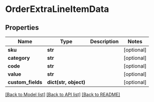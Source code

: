 # OrderExtraLineItemData

## Properties
Name | Type | Description | Notes
------------ | ------------- | ------------- | -------------
**sku** | **str** |  | [optional] 
**category** | **str** |  | [optional] 
**code** | **str** |  | [optional] 
**value** | **str** |  | [optional] 
**custom_fields** | **dict(str, object)** |  | [optional] 

[[Back to Model list]](../README.md#documentation-for-models) [[Back to API list]](../README.md#documentation-for-api-endpoints) [[Back to README]](../README.md)


